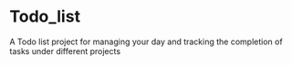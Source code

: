 # Todo_list
A Todo list project for managing your day and tracking the completion of tasks under different projects
